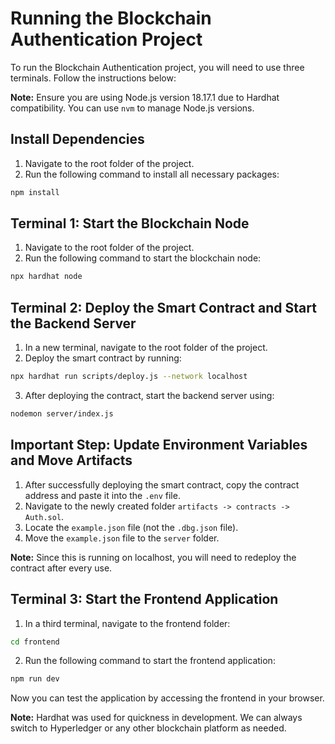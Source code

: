 # Running the Blockchain Authentication Project

To run the Blockchain Authentication project, you will need to use three terminals. Follow the instructions below:

**Note:** Ensure you are using Node.js version 18.17.1 due to Hardhat compatibility. You can use `nvm` to manage Node.js versions.

## Install Dependencies
1. Navigate to the root folder of the project.
2. Run the following command to install all necessary packages:
  ```bash
  npm install
  ```

## Terminal 1: Start the Blockchain Node
1. Navigate to the root folder of the project.
2. Run the following command to start the blockchain node:
  ```bash
  npx hardhat node
  ```
## Terminal 2: Deploy the Smart Contract and Start the Backend Server
1. In a new terminal, navigate to the root folder of the project.
2. Deploy the smart contract by running:
  ```bash
  npx hardhat run scripts/deploy.js --network localhost
  ```
3. After deploying the contract, start the backend server using:
  ```bash
  nodemon server/index.js
  ```

  ## Important Step: Update Environment Variables and Move Artifacts
  1. After successfully deploying the smart contract, copy the contract address and paste it into the `.env` file.
  2. Navigate to the newly created folder `artifacts -> contracts -> Auth.sol`.
  3. Locate the `example.json` file (not the `.dbg.json` file).
  4. Move the `example.json` file to the `server` folder.

  **Note:** Since this is running on localhost, you will need to redeploy the contract after every use.

## Terminal 3: Start the Frontend Application
1. In a third terminal, navigate to the frontend folder:
  ```bash
  cd frontend
  ```
2. Run the following command to start the frontend application:
  ```bash
  npm run dev
  ```

Now you can test the application by accessing the frontend in your browser.

**Note:** Hardhat was used for quickness in development. We can always switch to Hyperledger or any other blockchain platform as needed.
